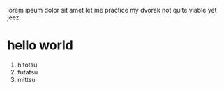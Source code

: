 lorem ipsum dolor sit amet
let me practice my dvorak
not quite viable yet jeez

# hello world
1. hitotsu
2. futatsu
3. mittsu